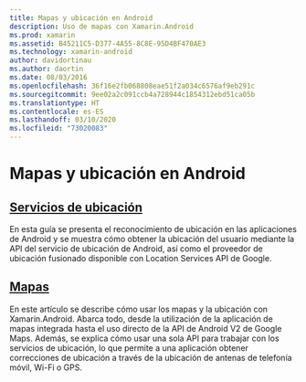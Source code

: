 ```yaml
---
title: Mapas y ubicación en Android
description: Uso de mapas con Xamarin.Android
ms.prod: xamarin
ms.assetid: B45211C5-D377-4A55-8C8E-95D4BF470AE3
ms.technology: xamarin-android
author: davidortinau
ms.author: daortin
ms.date: 08/03/2016
ms.openlocfilehash: 36f16e2fb068808eae51f2a034c6576af9eb291c
ms.sourcegitcommit: 9ee02a2c091ccb4a728944c1854312ebd51ca05b
ms.translationtype: HT
ms.contentlocale: es-ES
ms.lasthandoff: 03/10/2020
ms.locfileid: "73020083"
---
```

# <a name="maps-and-location-on-android"></a>Mapas y ubicación en Android

## <a name="location-services"></a>[Servicios de ubicación](~/android/platform/maps-and-location/location.md)

En esta guía se presenta el reconocimiento de ubicación en las aplicaciones de Android y se muestra cómo obtener la ubicación del usuario mediante la API del servicio de ubicación de Android, así como el proveedor de ubicación fusionado disponible con Location Services API de Google.

## <a name="maps"></a>[Mapas](~/android/platform/maps-and-location/maps/index.md)

En este artículo se describe cómo usar los mapas y la ubicación con Xamarin.Android. Abarca todo, desde la utilización de la aplicación de mapas integrada hasta el uso directo de la API de Android V2 de Google Maps. Además, se explica cómo usar una sola API para trabajar con los servicios de ubicación, lo que permite a una aplicación obtener correcciones de ubicación a través de la ubicación de antenas de telefonía móvil, Wi-Fi o GPS.
